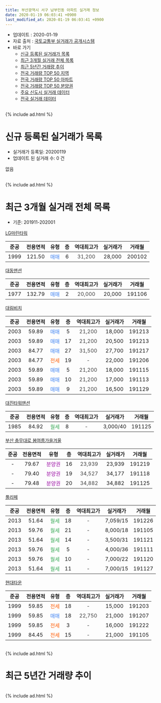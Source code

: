 ```yaml
---
title: 부산광역시 서구 남부민동 아파트 실거래 정보
date: 2020-01-19 06:03:41 +0900
last_modified_at: 2020-01-19 06:03:41 +0900
---
```


* 업데이트 : 2020-01-19
* 자료 출처 : [국토교통부 실거래가 공개시스템](http://rt.molit.go.kr)
* 바로 가기
    * [신규 등록된 실거래가 목록](#신규-등록된-실거래가-목록)
    * [최근 3개월 실거래 전체 목록](#최근-3개월-실거래-전체-목록)
    * [최근 5년간 거래량 추이](#최근-5년간-거래량-추이)
    * [전국 거래량 TOP 50 지역](https://apt-info.github.io/apt-trade-info/최근-3개월-전국에서-가장-거래가-많이-발생한-지역)
    * [전국 거래량 TOP 50 아파트](https://apt-info.github.io/apt-trade-info/최근-3개월-전국에서-가장-거래가-많이-발생한-아파트)
    * [전국 거래량 TOP 50 분양권](https://apt-info.github.io/apt-trade-info/최근-3개월-전국에서-가장-거래가-많이-발생한-분양권)
    * [주요 신도시 실거래 데이터](https://apt-info.github.io/apt-trade-info/주요-신도시)
    * [전국 실거래 데이터](https://apt-info.github.io/apt-trade-info/전국)
<br>
{% include ad.html %}
<br>

# 신규 등록된 실거래가 목록
* 실거래가 등록일: 20200119
* 업데이트 된 실거래 수: 0 건

없음

<br>
{% include ad.html %}
<br>

# 최근 3개월 실거래 전체 목록
* 기준: 201911-202001


[LG마린타워](https://search.naver.com/search.naver?query=%EB%B6%80%EC%82%B0%EA%B4%91%EC%97%AD%EC%8B%9C+%EC%84%9C%EA%B5%AC+%EB%82%A8%EB%B6%80%EB%AF%BC%EB%8F%99+LG%EB%A7%88%EB%A6%B0%ED%83%80%EC%9B%8C)

|준공|전용면적|유형|층|역대최고가|실거래가|거래월|
|:---:|:---:|:---:|:---:|:---:|:---:|:---:|
|1999|121.50|<span style="color:#4285f3">매매</span>|6|<span style="color:#444444">31,200</span>|28,000|200102|

[대동맨션](https://search.naver.com/search.naver?query=%EB%B6%80%EC%82%B0%EA%B4%91%EC%97%AD%EC%8B%9C+%EC%84%9C%EA%B5%AC+%EB%82%A8%EB%B6%80%EB%AF%BC%EB%8F%99+%EB%8C%80%EB%8F%99%EB%A7%A8%EC%85%98)

|준공|전용면적|유형|층|역대최고가|실거래가|거래월|
|:---:|:---:|:---:|:---:|:---:|:---:|:---:|
|1977|132.79|<span style="color:#4285f3">매매</span>|2|<span style="color:#444444">20,000</span>|20,000|191106|

[대림비치](https://search.naver.com/search.naver?query=%EB%B6%80%EC%82%B0%EA%B4%91%EC%97%AD%EC%8B%9C+%EC%84%9C%EA%B5%AC+%EB%82%A8%EB%B6%80%EB%AF%BC%EB%8F%99+%EB%8C%80%EB%A6%BC%EB%B9%84%EC%B9%98)

|준공|전용면적|유형|층|역대최고가|실거래가|거래월|
|:---:|:---:|:---:|:---:|:---:|:---:|:---:|
|2003|59.89|<span style="color:#4285f3">매매</span>|5|<span style="color:#444444">21,200</span>|18,000|191213|
|2003|59.89|<span style="color:#4285f3">매매</span>|17|<span style="color:#444444">21,200</span>|20,500|191213|
|2003|84.77|<span style="color:#4285f3">매매</span>|27|<span style="color:#444444">31,500</span>|27,700|191217|
|2003|84.77|<span style="color:#ff5a00">전세</span>|19|<span style="color:#444444">-</span>|22,000|191206|
|2003|59.89|<span style="color:#4285f3">매매</span>|5|<span style="color:#444444">21,200</span>|18,000|191115|
|2003|59.89|<span style="color:#4285f3">매매</span>|10|<span style="color:#444444">21,200</span>|17,000|191113|
|2003|59.89|<span style="color:#4285f3">매매</span>|9|<span style="color:#444444">21,200</span>|16,500|191129|

[대진타워맨션](https://search.naver.com/search.naver?query=%EB%B6%80%EC%82%B0%EA%B4%91%EC%97%AD%EC%8B%9C+%EC%84%9C%EA%B5%AC+%EB%82%A8%EB%B6%80%EB%AF%BC%EB%8F%99+%EB%8C%80%EC%A7%84%ED%83%80%EC%9B%8C%EB%A7%A8%EC%85%98)

|준공|전용면적|유형|층|역대최고가|실거래가|거래월|
|:---:|:---:|:---:|:---:|:---:|:---:|:---:|
|1985|84.92|<span style="color:#34a853">월세</span>|8|<span style="color:#444444">-</span>|3,000/40|191125|

[부산 충무대로 봄여름가을겨울](https://search.naver.com/search.naver?query=%EB%B6%80%EC%82%B0%EA%B4%91%EC%97%AD%EC%8B%9C+%EC%84%9C%EA%B5%AC+%EB%82%A8%EB%B6%80%EB%AF%BC%EB%8F%99+%EB%B6%80%EC%82%B0+%EC%B6%A9%EB%AC%B4%EB%8C%80%EB%A1%9C+%EB%B4%84%EC%97%AC%EB%A6%84%EA%B0%80%EC%9D%84%EA%B2%A8%EC%9A%B8)

|준공|전용면적|유형|층|역대최고가|실거래가|거래월|
|:---:|:---:|:---:|:---:|:---:|:---:|:---:|
|-|79.67|<span style="color:#9C11A5">분양권</span>|16|<span style="color:#444444">23,939</span>|23,939|191219|
|-|79.40|<span style="color:#9C11A5">분양권</span>|19|<span style="color:#444444">34,527</span>|34,177|191118|
|-|79.48|<span style="color:#9C11A5">분양권</span>|20|<span style="color:#444444">34,882</span>|34,882|191125|

[풀리페](https://search.naver.com/search.naver?query=%EB%B6%80%EC%82%B0%EA%B4%91%EC%97%AD%EC%8B%9C+%EC%84%9C%EA%B5%AC+%EB%82%A8%EB%B6%80%EB%AF%BC%EB%8F%99+%ED%92%80%EB%A6%AC%ED%8E%98)

|준공|전용면적|유형|층|역대최고가|실거래가|거래월|
|:---:|:---:|:---:|:---:|:---:|:---:|:---:|
|2013|51.64|<span style="color:#34a853">월세</span>|18|<span style="color:#444444">-</span>|7,059/15|191226|
|2013|59.76|<span style="color:#34a853">월세</span>|21|<span style="color:#444444">-</span>|8,000/18|191105|
|2013|51.64|<span style="color:#34a853">월세</span>|14|<span style="color:#444444">-</span>|3,500/31|191121|
|2013|59.76|<span style="color:#34a853">월세</span>|5|<span style="color:#444444">-</span>|4,000/36|191111|
|2013|59.76|<span style="color:#34a853">월세</span>|10|<span style="color:#444444">-</span>|7,000/22|191120|
|2013|51.64|<span style="color:#34a853">월세</span>|11|<span style="color:#444444">-</span>|7,000/15|191127|

[현대타운](https://search.naver.com/search.naver?query=%EB%B6%80%EC%82%B0%EA%B4%91%EC%97%AD%EC%8B%9C+%EC%84%9C%EA%B5%AC+%EB%82%A8%EB%B6%80%EB%AF%BC%EB%8F%99+%ED%98%84%EB%8C%80%ED%83%80%EC%9A%B4)

|준공|전용면적|유형|층|역대최고가|실거래가|거래월|
|:---:|:---:|:---:|:---:|:---:|:---:|:---:|
|1999|59.85|<span style="color:#ff5a00">전세</span>|18|<span style="color:#444444">-</span>|15,000|191203|
|1999|59.85|<span style="color:#4285f3">매매</span>|18|<span style="color:#444444">22,750</span>|21,000|191207|
|1999|59.85|<span style="color:#ff5a00">전세</span>|3|<span style="color:#444444">-</span>|16,000|191222|
|1999|84.45|<span style="color:#ff5a00">전세</span>|15|<span style="color:#444444">-</span>|21,000|191105|


<br>
{% include ad.html %}
<br>

# 최근 5년간 거래량 추이


<div style="width:100%;">
    <canvas id="deal_progress" height="200"></canvas>
</div>

<script>
new Chart(document.getElementById("deal_progress"), {
    type: 'line',
    data: {
        labels: ['201501','201502','201503','201504','201505','201506','201507','201508','201509','201510','201511','201512','201601','201602','201603','201604','201605','201606','201607','201608','201609','201610','201611','201612','201701','201702','201703','201704','201705','201706','201707','201708','201709','201710','201711','201712','201801','201802','201803','201804','201805','201806','201807','201808','201809','201810','201811','201812','201901','201902','201903','201904','201905','201906','201907','201908','201909','201910','201911','201912','202001'],
        datasets: [{
            label: '매매',
            pointRadius: 1,
            data: [8, 1, 5, 5, 5, 4, 5, 8, 3, 6, 2, 4, 2, 2, 4, 5, 6, 6, 2, 3, 4, 6, 7, 5, 15, 4, 6, 7, 3, 8, 5, 7, 5, 4, 3, 1, 7, 7, 3, 5, 3, 12, 3, 3, 0, 2, 2, 5, 7, 6, 3, 2, 2, 5, 2, 5, 9, 7, 6, 5, 1],
            borderColor: "rgba(255, 201, 14, 1)",
            backgroundColor: "rgba(255, 201, 14, 0.5)",
            fill: false,
            lineTension: 0
        },{
            label: '전월세',
            pointRadius: 1,
            data: [4, 1, 12, 6, 5, 3, 87, 39, 7, 7, 6, 5, 4, 7, 6, 2, 2, 2, 1, 3, 0, 5, 4, 11, 2, 2, 2, 4, 3, 2, 5, 82, 3, 6, 4, 2, 0, 9, 5, 3, 2, 1, 7, 5, 0, 1, 0, 2, 6, 3, 2, 6, 1, 6, 2, 74, 3, 2, 7, 4, 0],
            borderColor: "rgba(0, 141, 185, 1)",
            backgroundColor: "rgba(0, 141, 185, 0.5)",
            fill: false,
            lineTension: 0
        }
        ]
    },
    options: {
        responsive: true,
        title: {
            display: false
        },
        tooltips: {
            mode: 'index',
            intersect: false
        },
        hover: {
            mode: 'nearest',
            intersect: true
        },
        scales: {
            xAxes: [{
                display: true,
                scaleLabel: {
                    display: true,
                    labelString: '년/월'
                }
            }],
            yAxes: [{
                display: true,
                ticks: {
                    suggestedMin: 0,
                },
                scaleLabel: {
                    display: true,
                    labelString: '실거래 수'
                }
            }]
        }
    }
});

</script>


<br>
{% include ad.html %}
<br>

